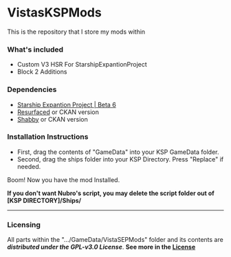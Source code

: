 # VistasKSPMods
This is the repository that I store my mods within

### What's included
- Custom V3 HSR For StarshipExpantionProject
- Block 2 Additions


### Dependencies

- [Starship Expantion Project | Beta 6](https://github.com/Kari1407/Starship-Expansion-Project/releases/tag/v3.0.0-b6)
- [Resurfaced](https://github.com/Tantares/Resurfaced/releases/) or CKAN version
- [Shabby](https://github.com/KSPModdingLibs/Shabby/releases) or CKAN version

### Installation Instructions
- First, drag the contents of "GameData" into your KSP GameData folder.
- Second, drag the ships folder into your KSP Directory. Press "Replace" if needed.

Boom! Now you have the mod Installed.

**If you don't want Nubro's script, you may delete the script folder out of [KSP DIRECTORY]/Ships/**

---

### Licensing

All parts within the ".../GameData/VistaSEPMods" folder and its contents are ***distributed under the GPL-v3.0 License***. **See more in the [License](https://github.com/vistastudios1/VistasKSPMods/blob/main/LICENSE)**
